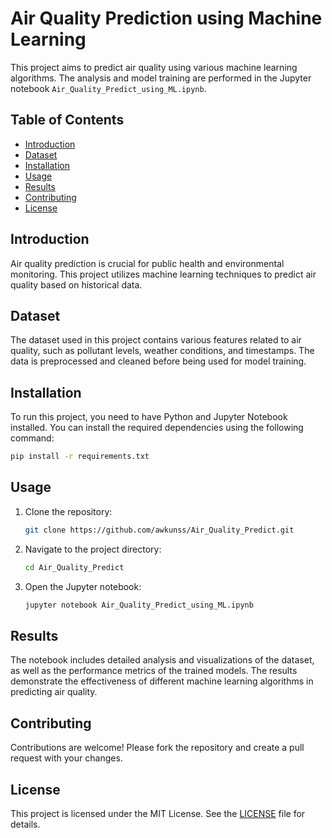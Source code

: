 # Air Quality Prediction using Machine Learning

This project aims to predict air quality using various machine learning algorithms. The analysis and model training are performed in the Jupyter notebook `Air_Quality_Predict_using_ML.ipynb`.

## Table of Contents
- [Introduction](#introduction)
- [Dataset](#dataset)
- [Installation](#installation)
- [Usage](#usage)
- [Results](#results)
- [Contributing](#contributing)
- [License](#license)

## Introduction
Air quality prediction is crucial for public health and environmental monitoring. This project utilizes machine learning techniques to predict air quality based on historical data.

## Dataset
The dataset used in this project contains various features related to air quality, such as pollutant levels, weather conditions, and timestamps. The data is preprocessed and cleaned before being used for model training.

## Installation
To run this project, you need to have Python and Jupyter Notebook installed. You can install the required dependencies using the following command:

```bash
pip install -r requirements.txt
```

## Usage
1. Clone the repository:
    ```bash
    git clone https://github.com/awkunss/Air_Quality_Predict.git
    ```
2. Navigate to the project directory:
    ```bash
    cd Air_Quality_Predict
    ```
3. Open the Jupyter notebook:
    ```bash
    jupyter notebook Air_Quality_Predict_using_ML.ipynb
    ```

## Results
The notebook includes detailed analysis and visualizations of the dataset, as well as the performance metrics of the trained models. The results demonstrate the effectiveness of different machine learning algorithms in predicting air quality.

## Contributing
Contributions are welcome! Please fork the repository and create a pull request with your changes.

## License
This project is licensed under the MIT License. See the [LICENSE](LICENSE) file for details.